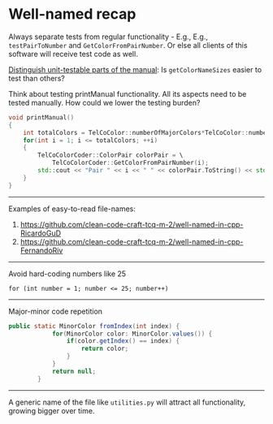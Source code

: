 # Well-named recap

Always separate tests from regular functionality - E.g., E.g., `testPairToNumber` and `GetColorFromPairNumber`.
Or else all clients of this software will receive test code as well.

[Distinguish unit-testable parts of the manual](https://github.com/clean-code-craft-tcq-m-2/well-named-in-cpp-RicardoGuD/blob/878ff0525db138bcd3bd1b0bd2d94b4ef1d06d26/PrintManual.cpp): Is `getColorNameSizes` easier to test than others? 

Think about testing printManual functionality. All its aspects need to be tested manually.
How could we lower the testing burden?

```cpp
void printManual()
{
    int totalColors = TelCoColor::numberOfMajorColors*TelCoColor::numberOfMinorColors;
    for(int i = 1; i <= totalColors; ++i)
    {
        TelCoColorCoder::ColorPair colorPair = \
            TelCoColorCoder::GetColorFromPairNumber(i);
        std::cout << "Pair " << i << " " << colorPair.ToString() << std::endl;
    }
}
```

---

Examples of easy-to-read file-names:

1. https://github.com/clean-code-craft-tcq-m-2/well-named-in-cpp-RicardoGuD
1. https://github.com/clean-code-craft-tcq-m-2/well-named-in-cpp-FernandoRiv

---

Avoid hard-coding numbers like 25

`for (int number = 1; number <= 25; number++)`

---

Major-minor code repetition

```java
public static MinorColor fromIndex(int index) {
            for(MinorColor color: MinorColor.values()) {
                if(color.getIndex() == index) {
                    return color;
                }
            }
            return null;
        }
```

---

A generic name of the file like `utilities.py` will attract all functionality, growing bigger over time.

